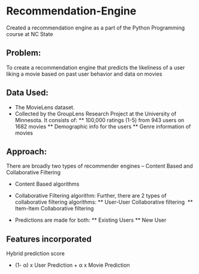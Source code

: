 # Recommendation-Engine
Created a recommendation engine as a part of the Python Programming course at NC State

## Problem:
To create a recommendation engine that predicts the likeliness of a user liking a movie based on past user behavior and data on movies

## Data Used:
* The MovieLens dataset.
* Collected by the GroupLens Research Project at the University of Minnesota. It consists of:
** 100,000 ratings (1-5) from 943 users on 1682 movies
** Demographic info for the users
** Genre information of movies

## Approach:
There are broadly two types of recommender engines – Content Based and Collaborative Filtering
* Content Based algorithms 
* Collaborative Filtering algorithm: Further, there are 2 types of collaborative filtering algorithms:
** User-User Collaborative filtering 
** Item-Item Collaborative filtering

* Predictions are made for both:
** Existing Users
** New User

## Features incorporated

Hybrid prediction score
* (1- α) x User Prediction + α x Movie Prediction
